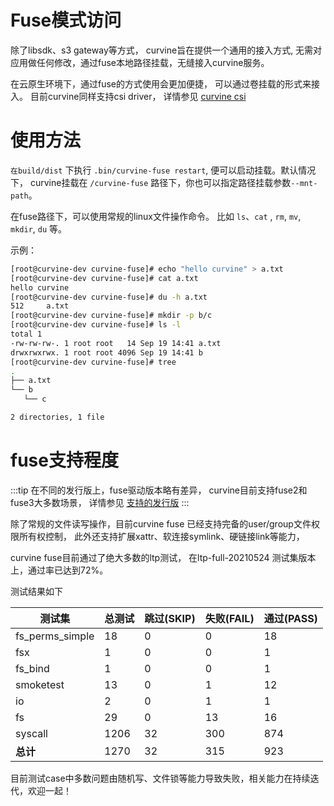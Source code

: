 # Fuse模式访问
除了libsdk、s3 gateway等方式， curvine旨在提供一个通用的接入方式, 无需对应用做任何修改，通过fuse本地路径挂载，无缝接入curvine服务。 

在云原生环境下，通过fuse的方式使用会更加便捷， 可以通过卷挂载的形式来接入。 目前curvine同样支持csi driver， 详情参见 [curvine csi](../3-User-Manuals/07-csi.md)

# 使用方法
 `在build/dist` 下执行 `.bin/curvine-fuse restart`,  便可以启动挂载。默认情况下， curvine挂载在 `/curvine-fuse` 路径下，你也可以指定路径挂载参数`--mnt-path`。
 
 在fuse路径下，可以使用常规的linux文件操作命令。 比如 `ls`、`cat` , `rm`, `mv`, `mkdir`, `du` 等。

示例：

 ```bash
 [root@curvine-dev curvine-fuse]# echo "hello curvine" > a.txt
[root@curvine-dev curvine-fuse]# cat a.txt
hello curvine
[root@curvine-dev curvine-fuse]# du -h a.txt
512     a.txt
[root@curvine-dev curvine-fuse]# mkdir -p b/c
[root@curvine-dev curvine-fuse]# ls -l
total 1
-rw-rw-rw-. 1 root root   14 Sep 19 14:41 a.txt
drwxrwxrwx. 1 root root 4096 Sep 19 14:41 b
[root@curvine-dev curvine-fuse]# tree
.
├── a.txt
└── b
    └── c

2 directories, 1 file
 ```


# fuse支持程度
 :::tip
 在不同的发行版上，fuse驱动版本略有差异， curvine目前支持fuse2和fuse3大多数场景， 详情参见 [支持的发行版](../2-Deploy/01-quick-start.md)
 :::

除了常规的文件读写操作，目前curvine fuse 已经支持完备的user/group文件权限所有权控制， 此外还支持扩展xattr、软连接symlink、硬链接link等能力， 

curvine fuse目前通过了绝大多数的ltp测试， 在ltp-full-20210524 测试集版本上，通过率已达到72%。
 
 测试结果如下

| 测试集            | 总测试 | 跳过(SKIP) | 失败(FAIL) | 通过(PASS) |
|-------------------|--------|------------|------------|------------|
| fs_perms_simple   | 18     | 0          | 0          | 18         |
| fsx               | 1      | 0          | 0          | 1          |
| fs_bind           | 1      | 0          | 0          | 1          |
| smoketest         | 13     | 0          | 1          | 12         |
| io                | 2      | 0          | 1          | 1          |
| fs                | 29     | 0          | 13         | 16         |
| syscall           | 1206   | 32         | 300        | 874        |
| **总计**          | 1270   | 32         | 315        | 923        |


目前测试case中多数问题由随机写、文件锁等能力导致失败，相关能力在持续迭代，欢迎一起！







